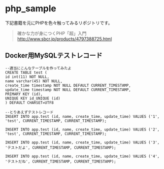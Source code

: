 # php_sample
下記書籍を元にPHPを色々触ってみるリポジトリです。 
> 確かな力が身につくPHP「超」入門
> http://www.sbcr.jp/products/4797388725.html


## Docker用MySQLテストレコード
```
--適当にこんなテーブルを作ってみたよ
CREATE TABLE test (
id int(11) NOT NULL,
name varchar(45) NOT NULL,
create_time timestamp NOT NULL DEFAULT CURRENT_TIMESTAMP,
update_time timestamp NOT NULL DEFAULT CURRENT_TIMESTAMP,
PRIMARY KEY (id),
UNIQUE KEY id_UNIQUE (id)
) DEFAULT CHARSET=UTF8

--とりあえずテストレコード
INSERT INTO app.test (id, name, create_time, update_time) VALUES ('1', 'test', CURRENT_TIMESTAMP, CURRENT_TIMESTAMP);

INSERT INTO app.test (id, name, create_time, update_time) VALUES ('2', 'test', CURRENT_TIMESTAMP, CURRENT_TIMESTAMP);

INSERT INTO app.test (id, name, create_time, update_time) VALUES ('3', 'テストだよ', CURRENT_TIMESTAMP, CURRENT_TIMESTAMP);

INSERT INTO app.test (id, name, create_time, update_time) VALUES ('4', 'テストだね', CURRENT_TIMESTAMP, CURRENT_TIMESTAMP);
```
